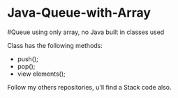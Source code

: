 # Java-Queue-with-Array
#Queue using only array, no Java built in classes used

Class has the following methods:
- push();
- pop();
- view elements();

Follow my others repositories, u'll find a Stack code also.
